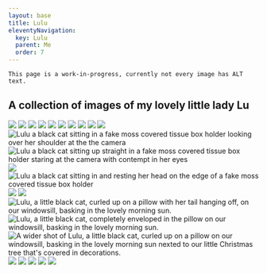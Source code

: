 ```yaml
---
layout: base
title: Lulu
eleventyNavigation:
  key: Lulu
  parent: Me
  order: 7
---
```


~~~ callout Warning!
This page is a work-in-progress, currently not every image has ALT text.
~~~

## A collection of images of my lovely little lady Lu

![](./src/assets/img/IMG_1652.png)
![](./src/assets/img/IMG_1903.png)
![](./src/assets/img/IMG_1919.png)
![](./src/assets/img/IMG_1947.JPG)
![](./src/assets/img/IMG_1968.png)
![](./src/assets/img/IMG_1969.png)
![](./src/assets/img/IMG_1976.png)
![](./src/assets/img/IMG_1983.png)
![](./src/assets/img/IMG_2021.png)
![](./src/assets/img/IMG_2026.png)
![Lulu a black cat sitting in a fake moss covered tissue box holder looking over her shoulder at the the camera](./src/assets/img/IMG_2062.png)
![Lulu a black cat sitting up straight in a fake moss covered tissue box holder staring at the camera with contempt in her eyes](./src/assets/img/IMG_2065.png)
![](./src/assets/img/IMG_2067.png)
![Lulu a black cat sitting in and resting her head on the edge of a fake moss covered tissue box holder](./src/assets/img/IMG_2068.png)
![](./src/assets/img/IMG_2088.png)
![](./src/assets/img/IMG_2102.png)
![Lulu, a little black cat, curled up on a pillow with her tail hanging off, on our windowsill, basking in the lovely morning sun.](./src/assets/img/IMG_2111.png)
![Lulu, a little black cat, completely enveloped in the pillow on our windowsill, basking in the lovely morning sun.](./src/assets/img/IMG_2112.png)
![A wider shot of Lulu, a little black cat, curled up on a pillow on our windowsill, basking in the lovely morning sun nexted to our little Christmas tree that's covered in decorations.](./src/assets/img/IMG_2113.png)
![](./src/assets/img/IMG_2117.png)
![](./src/assets/img/IMG_2118.png)
![](./src/assets/img/IMG_2122.png)
![](./src/assets/img/IMG_2127.png)
![](./src/assets/img/IMG_2128.png)
